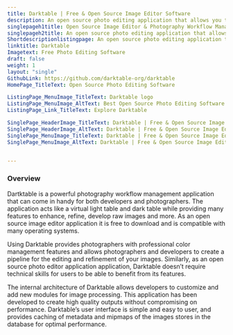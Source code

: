 ```yaml
---
title: Darktable | Free & Open Source Image Editor Software
description: An open source photo editing application that allows you to manage and develop raw images. It also lets you enhance raw images and manage their database.
singlepageh1title: Open Source Image Editor & Photography Workflow Manager
singlepageh2title: An open source photo editing application that allows you to manage and develop raw images. It also lets you enhance raw images and manage their database.
Shortdescriptionlistingpage: An open source photo editing application that allows you to manage and develop raw images. It also lets you enhance raw images and manage their database.
linktitle: Darktable
Imagetext: Free Photo Editing Software
draft: false
weight: 1
layout: "single"
GithubLink: https://github.com/darktable-org/darktable
HomePage_TitleText: Open Source Photo Editing Software

ListingPage_MenuImage_TitleText: Darktable logo
ListingPage_MenuImage_AltText: Best Open Source Photo Editing Software
ListingPage_Link_TitleText: Explore Darktable

SinglePage_HeaderImage_TitleText: Darktable | Free & Open Source Image Editor Software
SinglePage_HeaderImage_AltText: Darktable | Free & Open Source Image Editor Software
SinglePage_MenuImage_TitleText: Darktable | Free & Open Source Image Editor Software
SinglePage_MenuImage_AltText: Darktable | Free & Open Source Image Editor Software


---
```

### **Overview**

Dartktable is a powerful photography workflow management application that can come in handy for both developers and photographers. The application acts like a virtual light table and dark table while providing many features to enhance, refine, develop raw images and more. As an open source image editor application it is free to download and is compatible with many operating systems.

Using Darktable provides photographers with professional color management features and allows photographers and developers to create a pipeline for the editing and refinement of your images. Similarly, as an open source photo editor application application, Darktable doesn’t require technical skills for users to be able to benefit from its features.

The internal architecture of Darktable allows developers to customize and add new modules for image processing. This application has been developed to create high quality outputs without compromising on performance. Darktable’s user interface is simple and easy to user, and provides caching of metadata and mipmaps of the images stores in the database for optimal performance.
